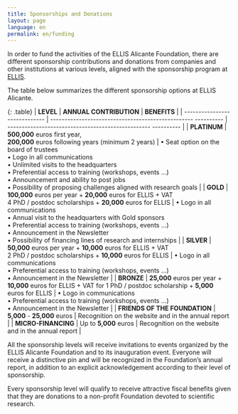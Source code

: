 ```yaml
---
title: Sponsorships and Donations
layout: page
language: en
permalink: en/funding
---
```


In order to fund the activities of the ELLIS Alicante Foundation, there are different sponsorship contributions and donations from companies and other institutions at various levels, aligned with the sponsorship program at [ELLIS](https://ellis.eu/sponsorship).

The table below summarizes the different sponsorship options at ELLIS Alicante. 

{: .table}
| **LEVEL** | **ANNUAL CONTRIBUTION** | **BENEFITS** |
| ----------------------------- | -------------------------------------------------- ---------- | -------------------------------------------------- ---------- |
| **PLATINUM** | **500,000** euros first year, <br>**200,000** euros following years (minimum 2 years) | • Seat option on the board of trustees <br>• Logo in all communications <br> • Unlimited visits to the headquarters <br>• Preferential access to training (workshops, events ...) <br>• Announcement and ability to post jobs<br> • Possibility of proposing challenges aligned with research goals |
| **GOLD** | **100,000** euros per year + **20,000** euros for ELLIS + VAT <br> 4 PhD / postdoc scholarships + **20,000** euros for ELLIS | • Logo in all communications <br> • Annual visit to the headquarters with Gold sponsors <br> • Preferential access to training (workshops, events ...) <br> • Announcement in the Newsletter <br> • Possibility of financing lines of research and internships |
| **SILVER** | **50,000** euros per year + **10,000** euros for ELLIS + VAT <br>2 PhD / postdoc scholarships + **10,000** euros for ELLIS | • Logo in all communications <br>• Preferential access to training (workshops, events ...) <br> • Announcement in the Newsletter |
| **BRONZE** | **25,000** euros per year + **10,000** euros for ELLIS + VAT for 1 PhD / postdoc scholarship + **5,000** euros for ELLIS | • Logo in communications <br>• Preferential access to training (workshops, events ...) <br> • Announcement in the Newsletter |
| **FRIENDS OF THE FOUNDATION** | **5,000** - **25,000** euros | Recognition on the website and in the annual report |
| **MICRO-FINANCING** | Up to **5,000** euros | Recognition on the website and in the annual report |


All the sponsorship levels will receive invitations to events organized by the ELLIS Alicante Foundation and to its inauguration event. Everyone will receive a distinctive pin and will be recognized in the Foundation’s annual report, in addition to an explicit acknowledgement according to their level of sponsorship.

Every sponsorship level will qualify to receive attractive fiscal benefits given that they are donations to a non-profit Foundation devoted to scientific research.